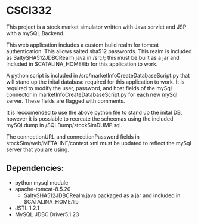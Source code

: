 # CSCI332
This project is a stock market simulator written with Java servlet and JSP with a mySQL Backend.

This web application includes a custom build realm for tomcat authentication. This allows salted sha512 passwords. This realm is included as SaltySHA512JDBCRealm.java in /src/; this must be built as a jar and included in $CATALINA_HOME/lib for this application to work.

A python script is included in /src/marketInfoCreateDatabaseScript.py that will stand up the inital database required for this application to work. It is required to modify the user, password, and host fields of the mySql connector in marketInfoCreateDatabaseScript.py for each new mySql server. These fields are flagged with comments. 

It is reccomended to use the above python file to stand up the inital DB, however it is possiable to recreate the scheemas using the included mySQLdump in /SQLDump/stockSimDUMP.sql.

The connectionURL and connectionPassword fields in stockSim/web/META-INF/context.xml must be updated to reflect the mySql server that you are using.

## Dependencies:
+ python mysql module
+ apache-tomcat-8.5.20
  + SaltySHA512JDBCRealm.java packaged as a jar and included in $CATALINA_HOME/lib
+ JSTL 1.2.1
+ MySQL JDBC Driver5.1.23
